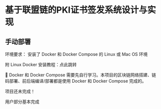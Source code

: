 # 基于联盟链的PKI证书签发系统设计与实现


## 手动部署
环境要求： 安装了 Docker 和 Docker Compose 的 Linux 或 Mac OS 环境

附 Linux Docker 安装教程：点此跳转  

🤔 Docker 和 Docker Compose 需要先自行学习。本项目的区块链网络搭建、链码部署、前后端编译/部署都是使用 Docker 和 Docker Compose 完成的。

项目还未完成！

用户部分基本完成